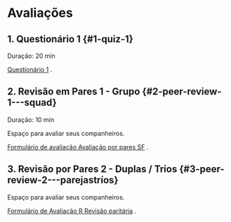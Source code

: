 # Avaliações

## 1. Questionário 1 {#1-quiz-1}

Duração: 20 min

[Questionário 1](https://laboratoria.typeform.com/to/sCG4z7) .

## 2. Revisão em Pares 1 - Grupo {#2-peer-review-1---squad}

Duração: 10 min

Espaço para avaliar seus companheiros.

[Formulário de avaliação Avaliação por pares SF](https://laboratoria.typeform.com/to/mROQd4) .

## 3. Revisão por Pares 2 - Duplas / Trios {#3-peer-review-2---parejastríos}

Espaço para avaliar seus companheiros.

[Formulário de Avaliação R Revisão paritária](https://danielasarzosa.gitbooks.io/preadmision-20181/content/Evaluaciones.html) . 


